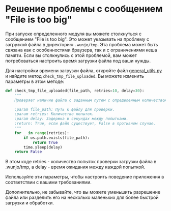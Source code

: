 # Решение проблемы с сообщением "File is too big"

При запуске определенного модуля вы можете столкнуться с сообщением "File is too big". Это может указывать на проблему с загрузкой файла в директорию `.wunjo/tmp`. Эта проблема может быть связана как с особенностями браузера, так и с ограничениями кеша памяти. Если вы столкнулись с этой проблемой, вам может потребоваться настроить время загрузки файла под ваши нужды.

Для настройки времени загрузки файла, откройте файл [general_utils.py](https://github.com/wladradchenko/wunjo.wladradchenko.ru/blob/main/portable/src/backend/general_utils.py) и найдите метод `check_tmp_file_uploaded`. Вы можете изменить параметры в этом методе:

```python
def check_tmp_file_uploaded(file_path, retries=10, delay=30):
    """
    Проверяет наличие файла с заданным путем с определенным количеством попыток и задержкой между попытками.

    :param file_path: Путь к файлу для проверки.
    :param retries: Количество попыток.
    :param delay: Задержка в секундах между попытками.
    :return: True, если файл существует, False в противном случае.
    """
    for _ in range(retries):
        if os.path.exists(file_path):
            return True
        time.sleep(delay)
    return False
```

В этом коде retries - количество попыток проверки загрузки файла в .wunjo/tmp, а delay - время ожидания между каждой попыткой.

Используйте эти параметры, чтобы настроить поведение приложения в соответствии с вашими требованиями.

Дополнительно, не забывайте, что вы можете уменьшить разрешение файла или разделить его на несколько маленьких для более быстрой загрузки и обработки.